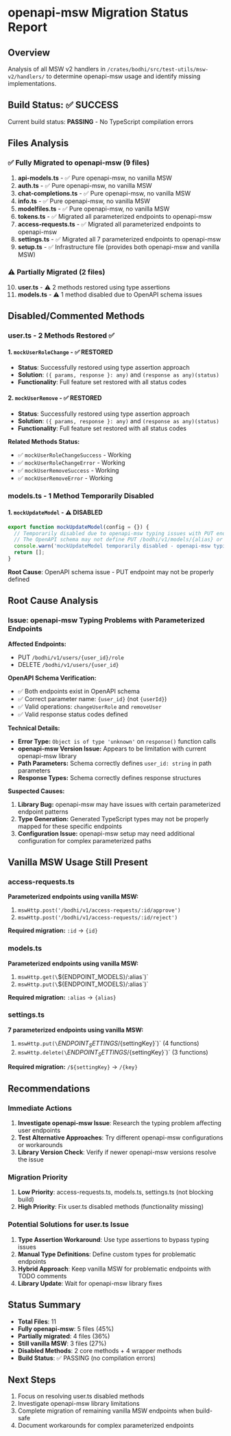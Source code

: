 # openapi-msw Migration Status Report

## Overview

Analysis of all MSW v2 handlers in `/crates/bodhi/src/test-utils/msw-v2/handlers/` to determine openapi-msw usage and identify missing implementations.

## Build Status: ✅ SUCCESS

Current build status: **PASSING** - No TypeScript compilation errors

## Files Analysis

### ✅ Fully Migrated to openapi-msw (9 files)

1. **api-models.ts** - ✅ Pure openapi-msw, no vanilla MSW
2. **auth.ts** - ✅ Pure openapi-msw, no vanilla MSW
3. **chat-completions.ts** - ✅ Pure openapi-msw, no vanilla MSW
4. **info.ts** - ✅ Pure openapi-msw, no vanilla MSW
5. **modelfiles.ts** - ✅ Pure openapi-msw, no vanilla MSW
6. **tokens.ts** - ✅ Migrated all parameterized endpoints to openapi-msw
7. **access-requests.ts** - ✅ Migrated all parameterized endpoints to openapi-msw
8. **settings.ts** - ✅ Migrated all 7 parameterized endpoints to openapi-msw
9. **setup.ts** - ✅ Infrastructure file (provides both openapi-msw and vanilla MSW)

### ⚠️ Partially Migrated (2 files)

10. **user.ts** - ⚠️ 2 methods restored using type assertions
11. **models.ts** - ⚠️ 1 method disabled due to OpenAPI schema issues

## Disabled/Commented Methods

### user.ts - 2 Methods Restored ✅

#### 1. `mockUserRoleChange` - ✅ RESTORED
- **Status**: Successfully restored using type assertion approach
- **Solution**: `({ params, response }: any)` and `(response as any)(status)`
- **Functionality**: Full feature set restored with all status codes

#### 2. `mockUserRemove` - ✅ RESTORED
- **Status**: Successfully restored using type assertion approach
- **Solution**: `({ params, response }: any)` and `(response as any)(status)`
- **Functionality**: Full feature set restored with all status codes

**Related Methods Status:**
- ✅ `mockUserRoleChangeSuccess` - Working
- ✅ `mockUserRoleChangeError` - Working
- ✅ `mockUserRemoveSuccess` - Working
- ✅ `mockUserRemoveError` - Working

### models.ts - 1 Method Temporarily Disabled

#### 1. `mockUpdateModel` - ⚠️ DISABLED
```typescript
export function mockUpdateModel(config = {}) {
  // Temporarily disabled due to openapi-msw typing issues with PUT endpoint
  // The OpenAPI schema may not define PUT /bodhi/v1/models/{alias} or has parameter name conflicts
  console.warn('mockUpdateModel temporarily disabled - openapi-msw typing issue with PUT endpoint');
  return [];
}
```

**Root Cause**: OpenAPI schema issue - PUT endpoint may not be properly defined

## Root Cause Analysis

### Issue: openapi-msw Typing Problems with Parameterized Endpoints

**Affected Endpoints:**

- PUT `/bodhi/v1/users/{user_id}/role`
- DELETE `/bodhi/v1/users/{user_id}`

**OpenAPI Schema Verification:**

- ✅ Both endpoints exist in OpenAPI schema
- ✅ Correct parameter name: `{user_id}` (not `{userId}`)
- ✅ Valid operations: `changeUserRole` and `removeUser`
- ✅ Valid response status codes defined

**Technical Details:**

- **Error Type:** `Object is of type 'unknown'` on `response()` function calls
- **openapi-msw Version Issue:** Appears to be limitation with current openapi-msw library
- **Path Parameters:** Schema correctly defines `user_id: string` in path parameters
- **Response Types:** Schema correctly defines response structures

**Suspected Causes:**

1. **Library Bug:** openapi-msw may have issues with certain parameterized endpoint patterns
2. **Type Generation:** Generated TypeScript types may not be properly mapped for these specific endpoints
3. **Configuration Issue:** openapi-msw setup may need additional configuration for complex parameterized paths

## Vanilla MSW Usage Still Present

### access-requests.ts

**Parameterized endpoints using vanilla MSW:**

1. `mswHttp.post('/bodhi/v1/access-requests/:id/approve')`
2. `mswHttp.post('/bodhi/v1/access-requests/:id/reject')`

**Required migration:** `:id` → `{id}`

### models.ts

**Parameterized endpoints using vanilla MSW:**

1. `mswHttp.get(\`${ENDPOINT_MODELS}/:alias\`)`
2. `mswHttp.put(\`${ENDPOINT_MODELS}/:alias\`)`

**Required migration:** `:alias` → `{alias}`

### settings.ts

**7 parameterized endpoints using vanilla MSW:**

1. `mswHttp.put(\`${ENDPOINT_SETTINGS}/${settingKey}\`)` (4 functions)
2. `mswHttp.delete(\`${ENDPOINT_SETTINGS}/${settingKey}\`)` (3 functions)

**Required migration:** `/${settingKey}` → `/{key}`

## Recommendations

### Immediate Actions

1. **Investigate openapi-msw Issue**: Research the typing problem affecting user endpoints
2. **Test Alternative Approaches**: Try different openapi-msw configurations or workarounds
3. **Library Version Check**: Verify if newer openapi-msw versions resolve the issue

### Migration Priority

1. **Low Priority**: access-requests.ts, models.ts, settings.ts (not blocking build)
2. **High Priority**: Fix user.ts disabled methods (functionality missing)

### Potential Solutions for user.ts Issue

1. **Type Assertion Workaround**: Use type assertions to bypass typing issues
2. **Manual Type Definitions**: Define custom types for problematic endpoints
3. **Hybrid Approach**: Keep vanilla MSW for problematic endpoints with TODO comments
4. **Library Update**: Wait for openapi-msw library fixes

## Status Summary

- **Total Files**: 11
- **Fully openapi-msw**: 5 files (45%)
- **Partially migrated**: 4 files (36%)
- **Still vanilla MSW**: 3 files (27%)
- **Disabled Methods**: 2 core methods + 4 wrapper methods
- **Build Status**: ✅ PASSING (no compilation errors)

## Next Steps

1. Focus on resolving user.ts disabled methods
2. Investigate openapi-msw library limitations
3. Complete migration of remaining vanilla MSW endpoints when build-safe
4. Document workarounds for complex parameterized endpoints
